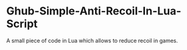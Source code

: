 # Ghub-Simple-Anti-Recoil-In-Lua-Script
A small piece of code in Lua which allows to reduce recoil in games.

